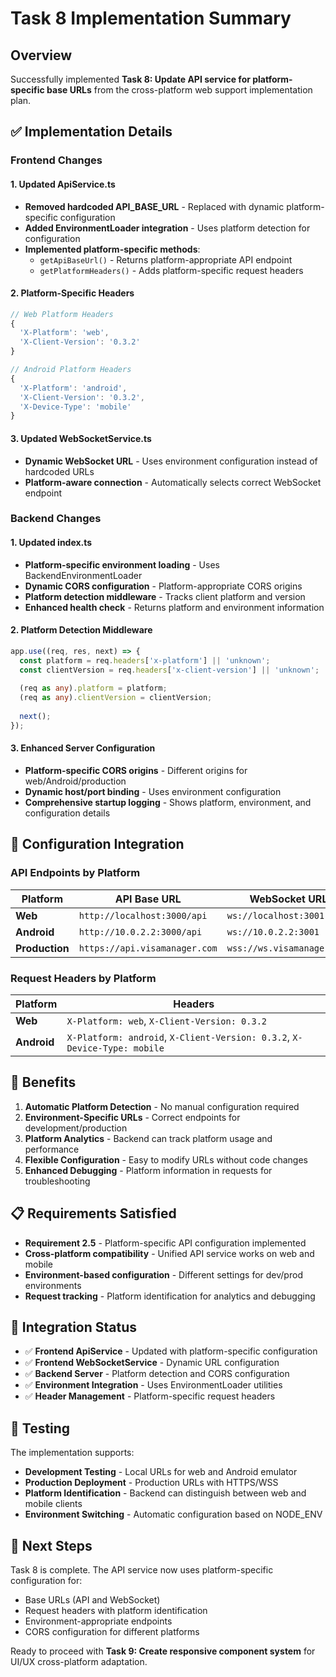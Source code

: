 # Task 8 Implementation Summary

## Overview

Successfully implemented **Task 8: Update API service for platform-specific base URLs** from the cross-platform web support implementation plan.

## ✅ Implementation Details

### Frontend Changes

#### 1. Updated ApiService.ts
- **Removed hardcoded API_BASE_URL** - Replaced with dynamic platform-specific configuration
- **Added EnvironmentLoader integration** - Uses platform detection for configuration
- **Implemented platform-specific methods**:
  - `getApiBaseUrl()` - Returns platform-appropriate API endpoint
  - `getPlatformHeaders()` - Adds platform-specific request headers

#### 2. Platform-Specific Headers
```typescript
// Web Platform Headers
{
  'X-Platform': 'web',
  'X-Client-Version': '0.3.2'
}

// Android Platform Headers  
{
  'X-Platform': 'android',
  'X-Client-Version': '0.3.2',
  'X-Device-Type': 'mobile'
}
```

#### 3. Updated WebSocketService.ts
- **Dynamic WebSocket URL** - Uses environment configuration instead of hardcoded URLs
- **Platform-aware connection** - Automatically selects correct WebSocket endpoint

### Backend Changes

#### 1. Updated index.ts
- **Platform-specific environment loading** - Uses BackendEnvironmentLoader
- **Dynamic CORS configuration** - Platform-appropriate CORS origins
- **Platform detection middleware** - Tracks client platform and version
- **Enhanced health check** - Returns platform and environment information

#### 2. Platform Detection Middleware
```typescript
app.use((req, res, next) => {
  const platform = req.headers['x-platform'] || 'unknown';
  const clientVersion = req.headers['x-client-version'] || 'unknown';
  
  (req as any).platform = platform;
  (req as any).clientVersion = clientVersion;
  
  next();
});
```

#### 3. Enhanced Server Configuration
- **Platform-specific CORS origins** - Different origins for web/Android/production
- **Dynamic host/port binding** - Uses environment configuration
- **Comprehensive startup logging** - Shows platform, environment, and configuration details

## 🔧 Configuration Integration

### API Endpoints by Platform

| Platform | API Base URL | WebSocket URL |
|----------|-------------|---------------|
| **Web** | `http://localhost:3000/api` | `ws://localhost:3001` |
| **Android** | `http://10.0.2.2:3000/api` | `ws://10.0.2.2:3001` |
| **Production** | `https://api.visamanager.com` | `wss://ws.visamanager.com` |

### Request Headers by Platform

| Platform | Headers |
|----------|---------|
| **Web** | `X-Platform: web`, `X-Client-Version: 0.3.2` |
| **Android** | `X-Platform: android`, `X-Client-Version: 0.3.2`, `X-Device-Type: mobile` |

## 🚀 Benefits

1. **Automatic Platform Detection** - No manual configuration required
2. **Environment-Specific URLs** - Correct endpoints for development/production
3. **Platform Analytics** - Backend can track platform usage and performance
4. **Flexible Configuration** - Easy to modify URLs without code changes
5. **Enhanced Debugging** - Platform information in requests for troubleshooting

## 📋 Requirements Satisfied

- **Requirement 2.5** - Platform-specific API configuration implemented
- **Cross-platform compatibility** - Unified API service works on web and mobile
- **Environment-based configuration** - Different settings for dev/prod environments
- **Request tracking** - Platform identification for analytics and debugging

## 🔄 Integration Status

- ✅ **Frontend ApiService** - Updated with platform-specific configuration
- ✅ **Frontend WebSocketService** - Dynamic URL configuration
- ✅ **Backend Server** - Platform detection and CORS configuration
- ✅ **Environment Integration** - Uses EnvironmentLoader utilities
- ✅ **Header Management** - Platform-specific request headers

## 🧪 Testing

The implementation supports:
- **Development Testing** - Local URLs for web and Android emulator
- **Production Deployment** - Production URLs with HTTPS/WSS
- **Platform Identification** - Backend can distinguish between web and mobile clients
- **Environment Switching** - Automatic configuration based on NODE_ENV

## 📝 Next Steps

Task 8 is complete. The API service now uses platform-specific configuration for:
- Base URLs (API and WebSocket)
- Request headers with platform identification
- Environment-appropriate endpoints
- CORS configuration for different platforms

Ready to proceed with **Task 9: Create responsive component system** for UI/UX cross-platform adaptation.